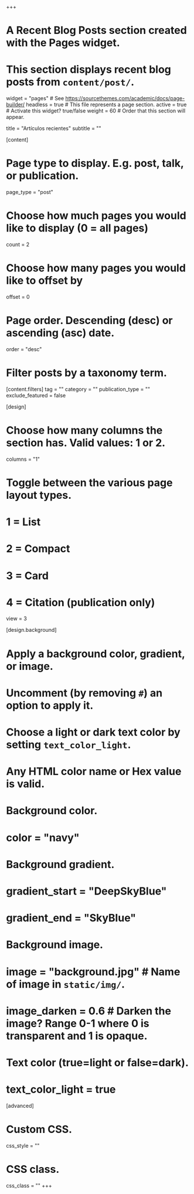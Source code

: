 +++
# A Recent Blog Posts section created with the Pages widget.
# This section displays recent blog posts from `content/post/`.

widget = "pages"  # See https://sourcethemes.com/academic/docs/page-builder/
headless = true  # This file represents a page section.
active = true  # Activate this widget? true/false
weight = 60  # Order that this section will appear.

title = "Artículos recientes"
subtitle = ""

[content]
  # Page type to display. E.g. post, talk, or publication.
  page_type = "post"

  # Choose how much pages you would like to display (0 = all pages)
  count = 2

  # Choose how many pages you would like to offset by
  offset = 0

  # Page order. Descending (desc) or ascending (asc) date.
  order = "desc"

  # Filter posts by a taxonomy term.
  [content.filters]
    tag = ""
    category = ""
    publication_type = ""
    exclude_featured = false

[design]
  # Choose how many columns the section has. Valid values: 1 or 2.
  columns = "1"

  # Toggle between the various page layout types.
  #   1 = List
  #   2 = Compact
  #   3 = Card
  #   4 = Citation (publication only)
  view = 3

[design.background]
  # Apply a background color, gradient, or image.
  #   Uncomment (by removing `#`) an option to apply it.
  #   Choose a light or dark text color by setting `text_color_light`.
  #   Any HTML color name or Hex value is valid.

  # Background color.
  # color = "navy"

  # Background gradient.
  # gradient_start = "DeepSkyBlue"
  # gradient_end = "SkyBlue"

  # Background image.
  # image = "background.jpg"  # Name of image in `static/img/`.
  # image_darken = 0.6  # Darken the image? Range 0-1 where 0 is transparent and 1 is opaque.

  # Text color (true=light or false=dark).
  # text_color_light = true  

[advanced]
 # Custom CSS.
 css_style = ""

 # CSS class.
 css_class = ""
+++
